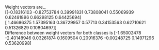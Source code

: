 Weight vectors are...                                                                                                                                                    
[[-0.18316103 -0.82753784  0.39991831  0.73808041  0.55069939  0.62461896
   0.66298125  0.64425694]    
 [ 1.46686375  1.57395163  0.36729957  0.57713     0.34153563  0.62710621
   0.51326829  0.10804697]]   
Difference between weight vectors for both classes is
[-1.65002478 -2.40148946  0.03261874  0.1609504   0.20916376 -0.00248725
  0.14971296  0.53620998]  